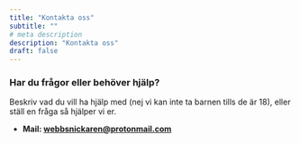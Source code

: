 ```yaml
---
title: "Kontakta oss"
subtitle: ""
# meta description
description: "Kontakta oss"
draft: false
---
```



### Har du frågor eller behöver hjälp?
Beskriv vad du vill ha hjälp med (nej vi kan inte ta barnen tills de är 18), eller ställ en fråga så hjälper vi er.

<!-- * **Phone: +88 125 256 452** -->
* **Mail: webbsnickaren@protonmail.com**